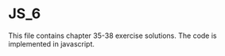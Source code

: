 # JS_6

This file contains chapter 35-38 exercise solutions. The code is implemented in javascript.
